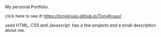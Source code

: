 My personal Portfolio. 

click here to see it! https://tonykruso.github.io/TonyKruso/

used HTML, CSS and Javascript. has a few projects and a small description about me. 
